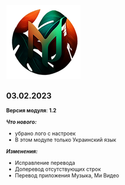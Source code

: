 
<img src="https://raw.githubusercontent.com/kazhemons/CNtoRU/main/img/Logo.png">

## 03.02.2023 ##

**Версия модуля**: **1.2**

***Что нового:***
- убрано лого с настроек
- В этом модуле только Украинский язык

***Изменения:***
- Исправление перевода
- Доперевод отсутствующих строк
- Перевод приложения Музыка, Ми Видео
